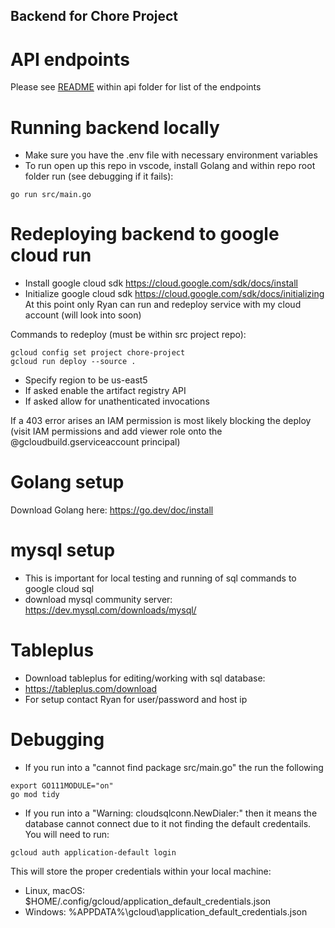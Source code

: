 ## Backend for Chore Project

# API endpoints

Please see [README](./api/README.md) within api folder for list of the endpoints

# Running backend locally

- Make sure you have the .env file with necessary environment variables
- To run open up this repo in vscode, install Golang and within repo root folder run (see debugging if it fails):

```
go run src/main.go
```

# Redeploying backend to google cloud run

- Install google cloud sdk https://cloud.google.com/sdk/docs/install
- Initialize google cloud sdk https://cloud.google.com/sdk/docs/initializing
  At this point only Ryan can run and redeploy service with my cloud account (will look into soon)

Commands to redeploy (must be within src project repo):

```
gcloud config set project chore-project
gcloud run deploy --source .
```

- Specify region to be us-east5
- If asked enable the artifact registry API
- If asked allow for unathenticated invocations

If a 403 error arises an IAM permission is most likely blocking the deploy
(visit IAM permissions and add viewer role onto the @gcloudbuild.gserviceaccount principal)

# Golang setup

Download Golang here: https://go.dev/doc/install

# mysql setup

- This is important for local testing and running of sql commands to google cloud sql
- download mysql community server: https://dev.mysql.com/downloads/mysql/

# Tableplus

- Download tableplus for editing/working with sql database:
- https://tableplus.com/download
- For setup contact Ryan for user/password and host ip

# Debugging

- If you run into a "cannot find package src/main.go" the run the following

```
export GO111MODULE="on"
go mod tidy
```

- If you run into a "Warning: cloudsqlconn.NewDialer:" then it means the database cannot connect due to
  it not finding the default credentails. You will need to run:

```
gcloud auth application-default login
```

This will store the proper credentials within your local machine:

- Linux, macOS: $HOME/.config/gcloud/application_default_credentials.json
- Windows: %APPDATA%\gcloud\application_default_credentials.json

